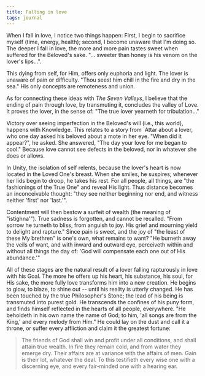 ```yaml
---
title: Falling in love
tags: journal
---
```


When I fall in love, I notice two things happen: First, I begin to
sacrifice myself (time, energy, health); second, I become unaware that
I'm doing so.  The deeper I fall in love, the more and more pain tastes
sweet when suffered for the Beloved's sake.  "... sweeter than honey is
his venom on the lover's lips...".

This dying from self, for Him, offers only euphoria and light.  The
lover is unaware of pain or difficulty.  "Thou seest him chill in the
fire and dry in the sea."  His only concepts are remoteness and union.

As for connecting these ideas with *The Seven Valleys*, I believe that the
ending of pain through love, by transmuting it, concludes the valley of
Love.  It proves the lover, in the sense of: "The true lover yearneth
for tribulation..."

Victory over seeing imperfection in the Beloved's will (i.e., this
world), happens with Knowledge.  This relates to a story from `Attar
about a lover, who one day asked his beloved about a mote in her
eye. "When did it appear?", he asked.  She answered, "The day your love
for me began to cool."  Because love cannot see defects in the beloved,
nor in whatever she does or allows.

In Unity, the isolation of self relents, because the lover's heart is
now located in the Loved One's breast.  When she smiles, he suspires;
whenever her lids begin to droop, he takes his rest.  For all people,
all things, are "the fashionings of the True One" and reveal His light.
Thus distance becomes an inconceivable thought: "they see neither
beginning nor end, and witness neither 'first' nor 'last.'".

Contentment will then bestow a surfeit of wealth (the meaning of
"istighna'").  True sadness is forgotten, and cannot be recalled. "From
sorrow he turneth to bliss, from anguish to joy.  His grief and mourning
yield to delight and rapture."  Since pain is sweet, and the joy of "the
least of these My brethren" is one's own, what remains to want?  "He
burneth away the veils of want, and with inward and outward eye,
perceiveth within and without all things the day of: 'God will
compensate each one out of His abundance.'"

All of these stages are the natural result of a lover falling
rapturously in love with his Goal.  The more he offers up his heart, his
substance, his soul, for His sake, the more fully love transforms him
into a new creation.  He begins to glow, to blaze, to shine out -- until
his reality is utterly changed.  He has been touched by the true
Philosopher's Stone; the lead of his being is transmuted into purest
gold.  He transcends the confines of his puny form, and finds himself
reflected in the hearts of all people, everywhere.  "He beholdeth in his
own name the name of God; to him, 'all songs are from the King,' and
every melody from Him."  He could lay on the dust and call it a throne,
or suffer every affliction and claim it the greatest fortune:

> The friends of God shall win and profit under all conditions, and
> shall attain true wealth.  In fire they remain cold, and from water
> they emerge dry.  Their affairs are at variance with the affairs of
> men.  Gain is their lot, whatever the deal.  To this testifieth every
> wise one with a discerning eye, and every fair-minded one with a
> hearing ear.


